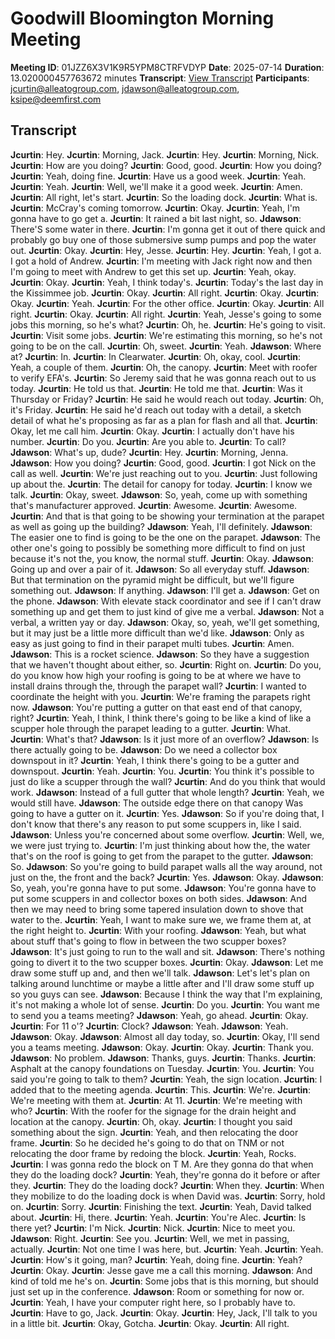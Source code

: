 # Goodwill Bloomington Morning Meeting
**Meeting ID**: 01JZZ6X3V1K9R5YPM8CTRFVDYP
**Date**: 2025-07-14
**Duration**: 13.020000457763672 minutes
**Transcript**: [View Transcript](https://app.fireflies.ai/view/01JZZ6X3V1K9R5YPM8CTRFVDYP)
**Participants**: jcurtin@alleatogroup.com, jdawson@alleatogroup.com, ksipe@deemfirst.com

## Transcript
**Jcurtin**: Hey.
**Jcurtin**: Morning, Jack.
**Jcurtin**: Hey.
**Jcurtin**: Morning, Nick.
**Jcurtin**: How are you doing?
**Jcurtin**: Good, good.
**Jcurtin**: How you doing?
**Jcurtin**: Yeah, doing fine.
**Jcurtin**: Have us a good week.
**Jcurtin**: Yeah.
**Jcurtin**: Yeah.
**Jcurtin**: Well, we'll make it a good week.
**Jcurtin**: Amen.
**Jcurtin**: All right, let's start.
**Jcurtin**: So the loading dock.
**Jcurtin**: What is.
**Jcurtin**: McCray's coming tomorrow.
**Jcurtin**: Okay.
**Jcurtin**: Yeah, I'm gonna have to go get a.
**Jcurtin**: It rained a bit last night, so.
**Jdawson**: There'S some water in there.
**Jcurtin**: I'm gonna get it out of there quick and probably go buy one of those submersive sump pumps and pop the water out.
**Jcurtin**: Okay.
**Jcurtin**: Hey, Jesse.
**Jcurtin**: Hey.
**Jcurtin**: Yeah, I got a. I got a hold of Andrew.
**Jcurtin**: I'm meeting with Jack right now and then I'm going to meet with Andrew to get this set up.
**Jcurtin**: Yeah, okay.
**Jcurtin**: Okay.
**Jcurtin**: Yeah, I think today's.
**Jcurtin**: Today's the last day in the Kissimmee job.
**Jcurtin**: Okay.
**Jcurtin**: All right.
**Jcurtin**: Okay.
**Jcurtin**: Okay.
**Jcurtin**: Yeah.
**Jcurtin**: For the other office.
**Jcurtin**: Okay.
**Jcurtin**: All right.
**Jcurtin**: Okay.
**Jcurtin**: All right.
**Jcurtin**: Yeah, Jesse's going to some jobs this morning, so he's what?
**Jcurtin**: Oh, he.
**Jcurtin**: He's going to visit.
**Jcurtin**: Visit some jobs.
**Jcurtin**: We're estimating this morning, so he's not going to be on the call.
**Jcurtin**: Oh, sweet.
**Jcurtin**: Yeah.
**Jdawson**: Where at?
**Jcurtin**: In.
**Jcurtin**: In Clearwater.
**Jcurtin**: Oh, okay, cool.
**Jcurtin**: Yeah, a couple of them.
**Jcurtin**: Oh, the canopy.
**Jcurtin**: Meet with roofer to verify EFA's.
**Jcurtin**: So Jeremy said that he was gonna reach out to us today.
**Jcurtin**: He told us that.
**Jcurtin**: He told me that.
**Jcurtin**: Was it Thursday or Friday?
**Jcurtin**: He said he would reach out today.
**Jcurtin**: Oh, it's Friday.
**Jcurtin**: He said he'd reach out today with a detail, a sketch detail of what he's proposing as far as a plan for flash and all that.
**Jcurtin**: Okay, let me call him.
**Jcurtin**: Okay.
**Jcurtin**: I actually don't have his number.
**Jcurtin**: Do you.
**Jcurtin**: Are you able to.
**Jcurtin**: To call?
**Jdawson**: What's up, dude?
**Jcurtin**: Hey.
**Jcurtin**: Morning, Jenna.
**Jdawson**: How you doing?
**Jcurtin**: Good, good.
**Jcurtin**: I got Nick on the call as well.
**Jcurtin**: We're just reaching out to you.
**Jcurtin**: Just following up about the.
**Jcurtin**: The detail for canopy for today.
**Jcurtin**: I know we talk.
**Jcurtin**: Okay, sweet.
**Jdawson**: So, yeah, come up with something that's manufacturer approved.
**Jcurtin**: Awesome.
**Jcurtin**: Awesome.
**Jcurtin**: And that is that going to be showing your termination at the parapet as well as going up the building?
**Jdawson**: Yeah, I'll definitely.
**Jdawson**: The easier one to find is going to be the one on the parapet.
**Jdawson**: The other one's going to possibly be something more difficult to find on just because it's not the, you know, the normal stuff.
**Jcurtin**: Okay.
**Jdawson**: Going up and over a pair of it.
**Jdawson**: So all everyday stuff.
**Jdawson**: But that termination on the pyramid might be difficult, but we'll figure something out.
**Jdawson**: If anything.
**Jdawson**: I'll get a.
**Jdawson**: Get on the phone.
**Jdawson**: With elevate stack coordinator and see if I can't draw something up and get them to just kind of give me a verbal.
**Jdawson**: Not a verbal, a written yay or day.
**Jdawson**: Okay, so, yeah, we'll get something, but it may just be a little more difficult than we'd like.
**Jdawson**: Only as easy as just going to find in their parapet multi tubes.
**Jcurtin**: Amen.
**Jdawson**: This is a rocket science.
**Jdawson**: So they have a suggestion that we haven't thought about either, so.
**Jcurtin**: Right on.
**Jcurtin**: Do you, do you know how high your roofing is going to be at where we have to install drains through the, through the parapet wall?
**Jcurtin**: I wanted to coordinate the height with you.
**Jcurtin**: We're framing the parapets right now.
**Jdawson**: You're putting a gutter on that east end of that canopy, right?
**Jcurtin**: Yeah, I think, I think there's going to be like a kind of like a scupper hole through the parapet leading to a gutter.
**Jcurtin**: What.
**Jcurtin**: What's that?
**Jdawson**: Is it just more of an overflow?
**Jdawson**: Is there actually going to be.
**Jdawson**: Do we need a collector box downspout in it?
**Jcurtin**: Yeah, I think there's going to be a gutter and downspout.
**Jcurtin**: Yeah.
**Jcurtin**: You.
**Jcurtin**: You think it's possible to just do like a scupper through the wall?
**Jcurtin**: And do you think that would work.
**Jdawson**: Instead of a full gutter that whole length?
**Jcurtin**: Yeah, we would still have.
**Jdawson**: The outside edge there on that canopy Was going to have a gutter on it.
**Jcurtin**: Yes.
**Jdawson**: So if you're doing that, I don't know that there's any reason to put some scuppers in, like I said.
**Jdawson**: Unless you're concerned about some overflow.
**Jcurtin**: Well, we, we were just trying to.
**Jcurtin**: I'm just thinking about how the, the water that's on the roof is going to get from the parapet to the gutter.
**Jdawson**: So.
**Jdawson**: So you're going to build parapet walls all the way around, not just on the, the front and the back?
**Jcurtin**: Yes.
**Jdawson**: Okay.
**Jdawson**: So, yeah, you're gonna have to put some.
**Jdawson**: You're gonna have to put some scuppers in and collector boxes on both sides.
**Jdawson**: And then we may need to bring some tapered insulation down to shove that water to the.
**Jcurtin**: Yeah, I want to make sure we, we frame them at, at the right height to.
**Jcurtin**: With your roofing.
**Jdawson**: Yeah, but what about stuff that's going to flow in between the two scupper boxes?
**Jdawson**: It's just going to run to the wall and sit.
**Jdawson**: There's nothing going to divert it to the two scupper boxes.
**Jcurtin**: Okay.
**Jdawson**: Let me draw some stuff up and, and then we'll talk.
**Jdawson**: Let's let's plan on talking around lunchtime or maybe a little after and I'll draw some stuff up so you guys can see.
**Jdawson**: Because I think the way that I'm explaining, it's not making a whole lot of sense.
**Jcurtin**: Do you.
**Jcurtin**: You want me to send you a teams meeting?
**Jdawson**: Yeah, go ahead.
**Jcurtin**: Okay.
**Jcurtin**: For 11 o'?
**Jcurtin**: Clock?
**Jdawson**: Yeah.
**Jdawson**: Yeah.
**Jdawson**: Okay.
**Jdawson**: Almost all day today, so.
**Jcurtin**: Okay, I'll send you a teams meeting.
**Jdawson**: Okay.
**Jcurtin**: Okay.
**Jcurtin**: Thank you.
**Jdawson**: No problem.
**Jdawson**: Thanks, guys.
**Jcurtin**: Thanks.
**Jcurtin**: Asphalt at the canopy foundations on Tuesday.
**Jcurtin**: You.
**Jcurtin**: You said you're going to talk to them?
**Jcurtin**: Yeah, the sign location.
**Jcurtin**: I added that to the meeting agenda.
**Jcurtin**: This.
**Jcurtin**: We're.
**Jcurtin**: We're meeting with them at.
**Jcurtin**: At 11.
**Jcurtin**: We're meeting with who?
**Jcurtin**: With the roofer for the signage for the drain height and location at the canopy.
**Jcurtin**: Oh, okay.
**Jcurtin**: I thought you said something about the sign.
**Jcurtin**: Yeah, and then relocating the door frame.
**Jcurtin**: So he decided he's going to do that on TNM or not relocating the door frame by redoing the block.
**Jcurtin**: Yeah, Rocks.
**Jcurtin**: I was gonna redo the block on T M. Are they gonna do that when they do the loading dock?
**Jcurtin**: Yeah, they're gonna do it before or after they.
**Jcurtin**: They do the loading dock?
**Jcurtin**: When they.
**Jcurtin**: When they mobilize to do the loading dock is when David was.
**Jcurtin**: Sorry, hold on.
**Jcurtin**: Sorry.
**Jcurtin**: Finishing the text.
**Jcurtin**: Yeah, David talked about.
**Jcurtin**: Hi, there.
**Jcurtin**: Yeah.
**Jcurtin**: You're Alec.
**Jcurtin**: Is there yet?
**Jcurtin**: I'm Nick.
**Jcurtin**: Nick.
**Jcurtin**: Nice to meet you.
**Jdawson**: Right.
**Jcurtin**: See you.
**Jcurtin**: Well, we met in passing, actually.
**Jcurtin**: Not one time I was here, but.
**Jcurtin**: Yeah.
**Jcurtin**: Yeah.
**Jcurtin**: How's it going, man?
**Jcurtin**: Yeah, doing fine.
**Jcurtin**: Yeah?
**Jcurtin**: Okay.
**Jcurtin**: Jesse gave me a call this morning.
**Jdawson**: And kind of told me he's on.
**Jcurtin**: Some jobs that is this morning, but should just set up in the conference.
**Jdawson**: Room or something for now or.
**Jcurtin**: Yeah, I have your computer right here, so I probably have to.
**Jcurtin**: Have to go, Jack.
**Jcurtin**: Okay.
**Jcurtin**: Hey, Jack, I'll talk to you in a little bit.
**Jcurtin**: Okay, Gotcha.
**Jcurtin**: Okay.
**Jcurtin**: All right.